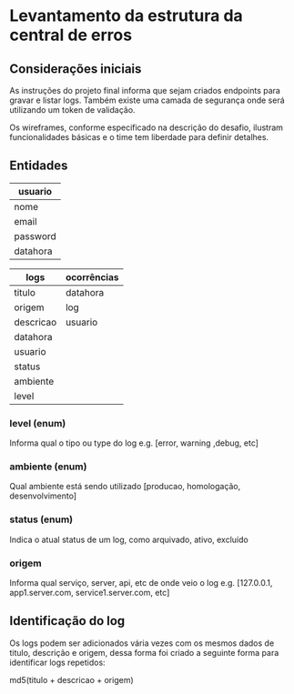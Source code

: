 # Levantamento da estrutura da central de erros

## Considerações iniciais
As instruções do projeto final informa que sejam criados endpoints para gravar e listar logs. Também existe uma camada de segurança onde será utilizando um token de validação.

Os wireframes, conforme especificado na descrição do desafio, ilustram funcionalidades básicas e o time tem liberdade para definir detalhes.

## Entidades

| usuario   |
|-----------|
| nome      |
| email     |
| password  |
| datahora  |

| logs        | ocorrências | 
|-------------|-------------|
| titulo      |  datahora   |
| origem      |  log        |
| descricao   |  usuario    |
| datahora    |             |
| usuario     |             |
| status      |             |
| ambiente    |             |
| level       |             |

### level (enum)
Informa qual o tipo ou type do log e.g. [error, warning ,debug, etc]

### ambiente (enum)
Qual ambiente está sendo utilizado [producao, homologação, desenvolvimento]

### status (enum)
Indica o atual status de um log, como arquivado, ativo, excluído

### origem
Informa qual serviço, server, api, etc de onde veio o log e.g. [127.0.0.1, app1.server.com, service1.server.com, etc]

## Identificação do log
Os logs podem ser adicionados vária vezes com os mesmos dados de titulo, descrição e origem, dessa forma foi criado a seguinte forma para identificar logs repetidos:

md5(titulo + descricao + origem)
